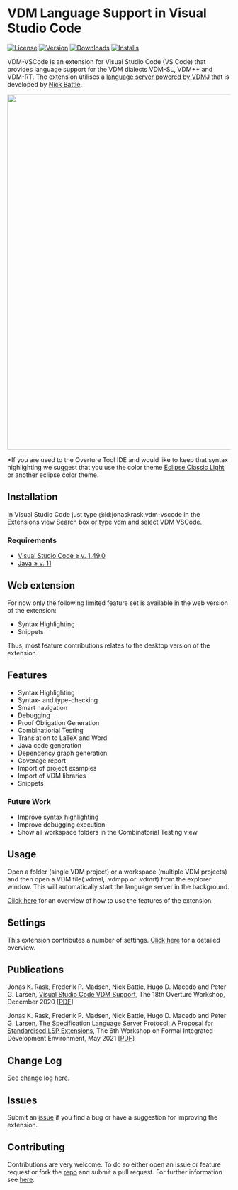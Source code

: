 # VDM Language Support in Visual Studio Code

[![License](https://img.shields.io/:license-gpl3-blue.svg?style=flat-square)](http://www.gnu.org/licenses/gpl-3.0.html)
[![Version](https://img.shields.io/visual-studio-marketplace/v/jonaskrask.vdm-vscode)](https://marketplace.visualstudio.com/items?itemName=jonaskrask.vdm-vscode)
[![Downloads](https://img.shields.io/visual-studio-marketplace/d/jonaskrask.vdm-vscode)](https://marketplace.visualstudio.com/items?itemName=jonaskrask.vdm-vscode)
[![Installs](https://img.shields.io/visual-studio-marketplace/i/jonaskrask.vdm-vscode)](https://marketplace.visualstudio.com/items?itemName=jonaskrask.vdm-vscode)

VDM-VSCode is an extension for Visual Studio Code (VS Code) that provides language support for the VDM dialects VDM-SL, VDM++ and VDM-RT.
The extension utilises a [language server powered by VDMJ](https://github.com/nickbattle/vdmj/tree/master/lsp) that is developed by [Nick Battle](https://github.com/nickbattle).

<img src="https://github.com/jonaskrask/vdm-vscode/raw/master/screenshots/GUI.png" width="800">

\*If you are used to the Overture Tool IDE and would like to keep that syntax highlighting we suggest that you use the color theme [Eclipse Classic Light](https://marketplace.visualstudio.com/items?itemName=LorenzoBilli.eclipse-classic-light) or another eclipse color theme.

## Installation

In Visual Studio Code just type @id:jonaskrask.vdm-vscode in the Extensions view Search box or type vdm and select VDM VSCode.

### Requirements

-   [Visual Studio Code ≥ v. 1.49.0](https://code.visualstudio.com/download)
-   [Java ≥ v. 11](https://adoptopenjdk.net/)

## Web extension

For now only the following limited feature set is available in the web version of the extension:

-   Syntax Highlighting
-   Snippets

Thus, most feature contributions relates to the desktop version of the extension.

## Features

-   Syntax Highlighting
-   Syntax- and type-checking
-   Smart navigation
-   Debugging
-   Proof Obligation Generation
-   Combinatiorial Testing
-   Translation to LaTeX and Word
-   Java code generation
-   Dependency graph generation
-   Coverage report
-   Import of project examples
-   Import of VDM libraries
-   Snippets

### Future Work

-   Improve syntax highlighting
-   Improve debugging execution
-   Show all workspace folders in the Combinatorial Testing view

## Usage

Open a folder (single VDM project) or a workspace (multiple VDM projects) and then open a VDM file(.vdmsl, .vdmpp or .vdmrt) from the explorer window. This will automatically start the language server in the background.

[Click here](https://github.com/jonaskrask/vdm-vscode/wiki/Usage-GIFs) for an overview of how to use the features of the extension.

## Settings

This extension contributes a number of settings. [Click here](https://github.com/jonaskrask/vdm-vscode/wiki/Settings) for a detailed overview.

## Publications

Jonas K. Rask, Frederik P. Madsen, Nick Battle, Hugo D. Macedo and Peter G. Larsen,
[Visual Studio Code VDM Support](https://www.researchgate.net/publication/346680627_Visual_Studio_Code_VDM_Support),
The 18th Overture Workshop, December 2020 [[PDF](https://www.researchgate.net/publication/346680627_Visual_Studio_Code_VDM_Support)]

Jonas K. Rask, Frederik P. Madsen, Nick Battle, Hugo D. Macedo and Peter G. Larsen,
[The Specification Language Server Protocol: A Proposal for Standardised LSP Extensions](https://www.researchgate.net/publication/353220633_The_Specification_Language_Server_Protocol_A_Proposal_for_Standardised_LSP_Extensions),
The 6th Workshop on Formal Integrated Development Environment, May 2021 [[PDF](https://cister-labs.pt/f-ide2021/images/preprints/F-IDE_2021_paper_3.pdf)]

## Change Log

See change log [here](CHANGELOG.md).

## Issues

Submit an [issue](https://github.com/jonaskrask/vdm-vscode/issues) if you find a bug or have a suggestion for improving the extension.

## Contributing

Contributions are very welcome. To do so either open an issue or feature request or fork the [repo](https://github.com/jonaskrask/vdm-vscode) and submit a pull request.
For further information see [here](CONTRIBUTING.md).
